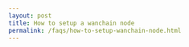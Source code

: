 ```yaml
---
layout: post
title: How to setup a wanchain node
permalink: /faqs/how-to-setup-wanchain-node.html
---
```

